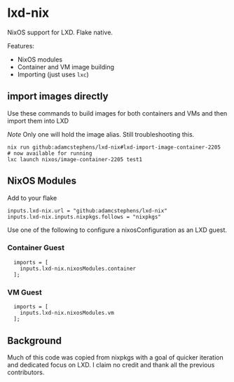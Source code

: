 # lxd-nix

NixOS support for LXD. Flake native.

Features:

- NixOS modules
- Container and VM image building
- Importing (just uses `lxc`)

## import images directly

Use these commands to build images for both containers and VMs and then import them into LXD

_Note_ Only one will hold the image alias. Still troubleshooting this.

```
nix run github:adamcstephens/lxd-nix#lxd-import-image-container-2205
# now available for running
lxc launch nixos/image-container-2205 test1
```

## NixOS Modules

Add to your flake

```
inputs.lxd-nix.url = "github:adamcstephens/lxd-nix"
inputs.lxd-nix.inputs.nixpkgs.follows = "nixpkgs"
```

Use one of the following to configure a nixosConfiguration as an LXD guest.

### Container Guest

```
  imports = [
    inputs.lxd-nix.nixosModules.container
  ];
```

### VM Guest

```
  imports = [
    inputs.lxd-nix.nixosModules.vm
  ];
```

## Background

Much of this code was copied from nixpkgs with a goal of quicker iteration and dedicated focus on LXD. I claim no
credit and thank all the previous contributors.
